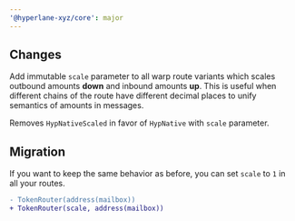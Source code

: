 ```yaml
---
'@hyperlane-xyz/core': major
---
```


## Changes

Add immutable `scale` parameter to all warp route variants which scales outbound amounts **down** and inbound amounts **up**. This is useful when different chains of the route have different decimal places to unify semantics of amounts in messages.

Removes `HypNativeScaled` in favor of `HypNative` with `scale` parameter.

## Migration

If you want to keep the same behavior as before, you can set `scale` to `1` in all your routes.

```diff
- TokenRouter(address(mailbox))
+ TokenRouter(scale, address(mailbox))
```
